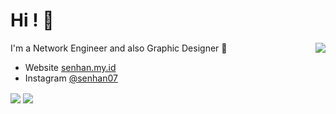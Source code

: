 
# Hi ! 👋
I'm a Network Engineer and also Graphic Designer 👀
<a href="https://discord.com/users/288949391748759553">
  <img align="right" src="https://lanyard.cnrad.dev/api/288949391748759553?idleMessage=Probably%20doing%20something%20else...&bg=0d1117"/>
</a>

- Website [senhan.my.id](https://senhan.my.id/)
- Instagram [@senhan07](https://instagram.com/senhan07)


<a>
  <img align="center" src="https://github-readme-stats.vercel.app/api?username=senhan07&show_icons=true&theme=github_dark&hide_border=true&custom_title=My%20Stats"/>
  <img align="center" src="https://github-readme-streak-stats.herokuapp.com?user=senhan07&theme=blueberry_duo&date_format=M%20j%5B%2C%20Y%5D&hide_border=true"/>
</a>


